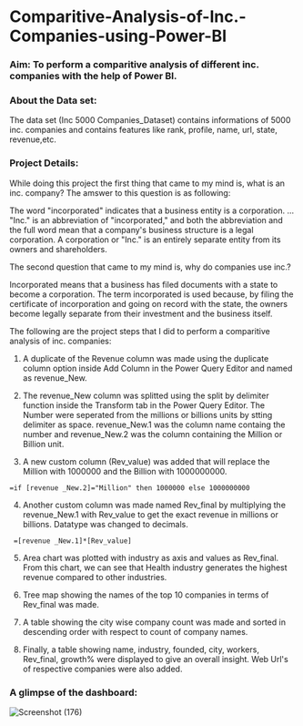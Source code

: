 # Comparitive-Analysis-of-Inc.-Companies-using-Power-BI


### Aim: To perform a comparitive analysis of different inc. companies with the help of Power BI.

### About the Data set: 
The data set (Inc 5000 Companies_Dataset) contains informations of 5000 inc. companies and contains features like rank, profile, name, url, state, revenue,etc.

### Project Details:

While doing this project the first thing that came to my mind is, what is an inc. company? The amswer to this question is as following:

The word "incorporated" indicates that a business entity is a corporation. ... "Inc." is an abbreviation of "incorporated," and both the abbreviation and the full word mean that a company's business structure is a legal corporation. A corporation or "Inc." is an entirely separate entity from its owners and shareholders.

The second question that came to my mind is, why do companies use inc.?

Incorporated means that a business has filed documents with a state to become a corporation. The term incorporated is used because, by filing the certificate of incorporation and going on record with the state, the owners become legally separate from their investment and the business itself.

The following are the project steps that I did to perform a comparitive analysis of inc. companies:

1. A duplicate of the Revenue column was made using the duplicate column option inside Add Column in the Power Query Editor and named as revenue_New.

2. The revenue_New column was splitted using the split by delimiter function inside the Transform tab in the Power Query Editor. The Number were
seperated from the millions or billions units by stting delimiter as space. revenue_New.1 was the column name containg the number and 
revenue_New.2 was the column containing the Million or Billion unit.

3. A new custom column (Rev_value) was added that will replace the Million with 1000000 and the Billion with 1000000000.

```=if [revenue _New.2]="Million" then 1000000 else 1000000000```

4.  Another custom column was made named Rev_final by multiplying the revenue_New.1 with Rev_value to get the exact revenue in
millions or billions. Datatype was changed to decimals.

``` =[revenue _New.1]*[Rev_value]```

5.  Area chart was plotted with industry as axis and values as Rev_final. From this chart, we can see that Health industry generates the
highest revenue compared to other industries.

6. Tree map showing the names of the top 10 companies in terms of Rev_final was made.

7. A table showing the city wise company count was made and sorted in descending order with respect to count of company names.

8. Finally, a table showing name, industry, founded, city, workers, Rev_final, growth% were displayed to give an overall
insight. Web Url's of respective companies were also added.

### A glimpse of the dashboard:

![Screenshot (176)](https://user-images.githubusercontent.com/75041273/133970780-226a7d2b-3ccb-4625-b293-bc20b36ffb1e.png)
